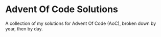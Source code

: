 # Advent Of Code Solutions

A collection of my solutions for Advent Of Code (AoC), broken down by year, then
by day.
